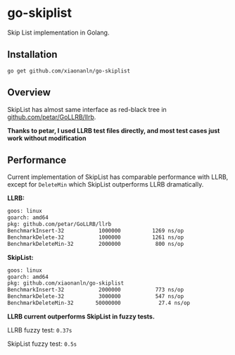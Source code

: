 # go-skiplist
Skip List implementation in Golang.

## Installation
`go get github.com/xiaonanln/go-skiplist`

## Overview
SkipList has almost same interface as red-black tree in [github.com/petar/GoLLRB/llrb](https://github.com/petar/GoLLRB).

**Thanks to petar, I used LLRB test files directly, and most test cases just work without modification**

## Performance
Current implementation of SkipList has comparable performance with LLRB, except for `DeleteMin` 
which SkipList outperforms LLRB dramatically.

**LLRB:**
```bash
goos: linux
goarch: amd64
pkg: github.com/petar/GoLLRB/llrb
BenchmarkInsert-32       	 1000000	      1269 ns/op
BenchmarkDelete-32       	 1000000	      1261 ns/op
BenchmarkDeleteMin-32    	 2000000	       800 ns/op
```

**SkipList:**  
```bash
goos: linux
goarch: amd64
pkg: github.com/xiaonanln/go-skiplist
BenchmarkInsert-32         	 2000000	       773 ns/op
BenchmarkDelete-32         	 3000000	       547 ns/op
BenchmarkDeleteMin-32      	50000000	        27.4 ns/op
```

**LLRB current outperforms SkipList in fuzzy tests.**


LLRB fuzzy test: `0.37s`


SkipList fuzzy test: `0.5s`